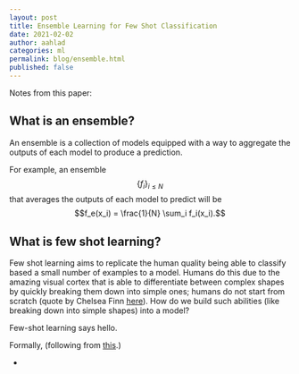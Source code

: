 ```yaml
---
layout: post
title: Ensemble Learning for Few Shot Classification
date: 2021-02-02
author: aahlad
categories: ml
permalink: blog/ensemble.html
published: false
---
```


Notes from this paper: 

## What is an ensemble?

An ensemble is a collection of models equipped with a way to aggregate the outputs of each model to produce a prediction.

For example, an ensemble $$\{f_i\}_{i\leq N}$$ that averages the outputs of each model to predict will be $$f_e(x_i) = \frac{1}{N} \sum_i f_i(x_i).$$

## What is few shot learning?

Few shot learning aims to replicate the human quality being able to classify based a small number of examples to a model. Humans do this due to the amazing visual cortex that is able to differentiate between complex shapes by quickly breaking them down into simple ones; humans do not start from scratch (quote by Chelsea Finn [here](https://www.youtube.com/watch?v=Rq40Bze_hMA&list=PLdDZb3TwJPZ4Ri6i0MIdesIEpYK4lx17Q&index=8)). How do we build such abilities (like breaking down into simple shapes) into a model?

Few-shot learning says hello.

Formally, (following from [this](https://dl.acm.org/doi/pdf/10.1145/3386252).)

- 
